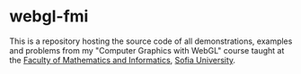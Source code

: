 # webgl-fmi
This is a repository hosting the source code of all demonstrations, examples and problems from my "Computer Graphics with WebGL" course taught at the [Faculty of Mathematics and Informatics](https://www.fmi.uni-sofia.bg/), [Sofia University](https://www.uni-sofia.bg/).

